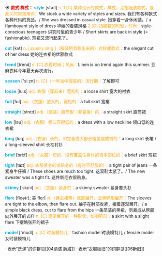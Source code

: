 ☀ <font color="red">**款式 样式：**</font>
<font color="sky blue">**style**</font> [staɪl] 
<font color="orange">n. 1 [C] 某种设计的款式，样式，尤指服装款式。是此义的常规用词：</font>We stock a wide variety of styles and sizes. 我们有各种款式各种尺码的货品。/ She was dressed in casual style. 她穿着一身休闲装。/ a flamboyant style of dress 华丽的着装风格 <font color="orange">2 [C] 指服装的时髦，时尚：</font>style-conscious teenagers 讲究时髦的青少年 / Short skirts are back in style (= fashionable). 短裙又流行起来了。 

<font color="sky blue">**cut**</font> [kʌt] 
<font color="orange">n. [usually sing.]（服装所剪裁出来的）式样或款式：</font>the elegant cut of her dress 她的连衣裙的优雅款式 

<font color="sky blue">**trend**</font> [trend] 
<font color="orange">n. [C] 衣着时尚；风尚：</font>Linen is on trend again this summer. 亚麻衣料今年夏天再次流行。

<font color="sky blue">**season**</font> ['si:zn] 
<font color="orange">n. [C]（一年当中服装的）流行期：</font>了解即可

<font color="sky blue">**loose**</font> [lu:s] 
<font color="orange">adj. 衣服（穿起来）宽松的：</font>a loose shirt 宽大的衬衣

<font color="sky blue">**full**</font> [fʊl] 
<font color="orange">adj.（衣服）肥大的，宽松的：</font>a full skirt 宽裙

<font color="sky blue">**straight**</font> [streɪt] 
<font color="orange">adj.（服装）直筒型（非紧身）的：</font>a straight skirt 直筒裙

<font color="sky blue">**low**</font> [ləʊ] 
<font color="orange">adj.（衣服）领口开得低的：</font>a dress with a low neckline 领口低的连衣裙

<font color="sky blue">**long**</font> [lɒŋ] 
<font color="orange">adj.（衣服）长的，即完全或大部分覆盖腿或臂的：</font>a long skirt 长裙 / a long-sleeved shirt 长袖衬衫 

<font color="sky blue">**brief**</font> [bri:f] 
<font color="orange">adj.（衣服）短的，没有覆盖住身体的很多部位的：</font>a brief skirt 短裙

<font color="sky blue">**tight**</font> [taɪt] 
<font color="orange">adj. 衣服紧身的或贴身的（有时不舒服的）：</font>a tight pair of jeans 一条紧身牛仔裤 / These shoes are much too tight. 这双鞋太紧了。/ The new sweater was a tight fit. 这件新毛衣很贴身。
           
<font color="sky blue">**skinny**</font> [ˈskɪni]
<font color="orange">adj.（衣服）紧身的：</font>a skinny sweater 紧身套头衫
           
<font color="sky blue">**flare**</font> [fleə(r); 美 fler]
<font color="orange">vi.（连衣裙等）底部展开、呈喇叭形展开：</font>The sleeves are tight to the elbow, then flare out. 袖子在肘部收紧，接着逐渐展开。/ a simple black dress, cut to flare from the hips 一条简洁的黑裙，剪裁成从胯部向外展开的式样 <font color="orange">n. [C] 逐渐展开的一种形状，如喇叭形：</font>a skirt with a slight flare 下摆略张开的裙子

<font color="sky blue">**model**</font> ['mɒdl] 
<font color="orange">n. [C] 时装模特儿：</font>fashion model 时装模特儿 / female model 女时装模特儿

· 表示“洗涤”的词群见[[04清洁 肮脏]]
· 表示“衣服破旧”的词群见[[06新旧]]
